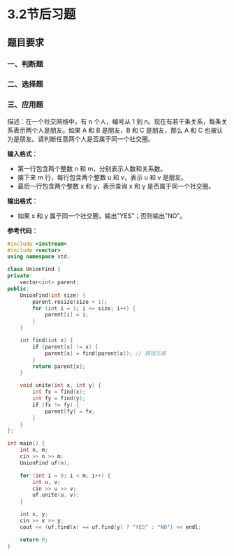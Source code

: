 # 3.2节后习题

<script setup>
import JudgementQuestion from '../../components/JudgementQuestion.vue'
import QuizQuestion from '../../components/QuizQuestion.vue'
import FillBlankQuestion from '../../components/FillBlankQuestion.vue'
</script>

## 题目要求

### 一、判断题
<JudgementQuestion
  question="并查集是一种用于处理动态连通性问题的数据结构，它只能用于无向图。"
  :correctAnswer=true
  explanation="并查集主要用于处理无向图中的连通性问题，因为它只关注元素间的连接关系，而不考虑方向性。"
/>

<JudgementQuestion
  question="在并查集中，路径压缩操作可以显著提高查找操作的效率。"
  :correctAnswer=true
  explanation="路径压缩是并查集的一种优化技术，它使得查找操作的平均时间复杂度接近 O(1)，显著提高了查找操作的效率。"
/>

<JudgementQuestion
  question="并查集只能用于判断两个元素是否在同一集合中，不能用于计算集合的大小。"
  :correctAnswer=false
  explanation="通过在并查集的实现中添加额外的数据结构（如size数组），并查集可以很容易地计算出每个集合的大小。"
/>

<JudgementQuestion
  question="并查集的合并操作（Union）必须按照元素的大小顺序进行。"
  :correctAnswer=false
  explanation="并查集的合并操作可以按照多种策略进行，如按秩合并（Union by Rank）或按大小合并（Union by Size），并不要求按照元素的大小顺序。"
/>

<JudgementQuestion
  question="并查集的时间复杂度为 O(1)。"
  :correctAnswer=false
  explanation="并查集的时间复杂度不是 O(1)。使用路径压缩和按秩合并优化的并查集，其操作的均摊时间复杂度为 O(α(n))，其中 α(n) 是阿克曼函数的反函数，实际上几乎是一个常数，但理论上不是 O(1)。"
/>

### 二、选择题
<QuizQuestion
  question="在并查集中，路径压缩操作的作用是什么？"
  :options="[
    { label: 'A', text: '增加树的高度' },
    { label: 'B', text: '减少树的高度' },
    { label: 'C', text: '增加集合的数量' },
    { label: 'D', text: '减少集合的数量' }
  ]"
  :correctIndex="1"
  explanation="路径压缩是一种优化技术，它在查找过程中将查找路径上的所有节点直接连接到根节点，从而减少树的高度，提高后续查找操作的效率。"
/>

<QuizQuestion
  question="并查集的按秩合并（Union by Rank）操作的主要目的是什么？"
  :options="[
    { label: 'A', text: '保持树的平衡' },
    { label: 'B', text: '增加树的高度' },
    { label: 'C', text: '减少树的节点数量' },
    { label: 'D', text: '增加集合的大小' }
  ]"
  :correctIndex="0"
  explanation="按秩合并是指在合并两个集合时，将较小秩的树连接到较大秩的树上，这样可以保持树的平衡，避免树退化成链表，从而保证操作的高效性。"
/>

<QuizQuestion
  question="在并查集中，假设集合中有 n 个元素，经过若干次合并操作后，集合的总数最多为："
  :options="[
    { label: 'A', text: 'n' },
    { label: 'B', text: 'n/2' },
    { label: 'C', text: '1' },
    { label: 'D', text: '无法确定' }
  ]"
  :correctIndex="0"
  explanation="初始状态下，每个元素都是一个单独的集合，总共有 n 个集合。合并操作会减少集合的数量，所以经过若干次合并操作后，集合的总数最多为 n（即一次合并操作都没有进行的情况）。"
/>

### 三、应用题

描述：在一个社交网络中，有 n 个人，编号从 1 到 n。现在有若干条关系，每条关系表示两个人是朋友。如果 A 和 B 是朋友，B 和 C 是朋友，那么 A 和 C 也被认为是朋友。请判断任意两个人是否属于同一个社交圈。

**输入格式**：
- 第一行包含两个整数 n 和 m，分别表示人数和关系数。
- 接下来 m 行，每行包含两个整数 u 和 v，表示 u 和 v 是朋友。
- 最后一行包含两个整数 x 和 y，表示查询 x 和 y 是否属于同一个社交圈。

**输出格式**：
- 如果 x 和 y 属于同一个社交圈，输出"YES"；否则输出"NO"。

**参考代码**：
```cpp
#include <iostream>
#include <vector>
using namespace std;

class UnionFind {
private:
    vector<int> parent;
public:
    UnionFind(int size) {
        parent.resize(size + 1);
        for (int i = 1; i <= size; i++) {
            parent[i] = i;
        }
    }

    int find(int x) {
        if (parent[x] != x) {
            parent[x] = find(parent[x]); // 路径压缩
        }
        return parent[x];
    }

    void unite(int x, int y) {
        int fx = find(x);
        int fy = find(y);
        if (fx != fy) {
            parent[fy] = fx;
        }
    }
};

int main() {
    int n, m;
    cin >> n >> m;
    UnionFind uf(n);

    for (int i = 0; i < m; i++) {
        int u, v;
        cin >> u >> v;
        uf.unite(u, v);
    }

    int x, y;
    cin >> x >> y;
    cout << (uf.find(x) == uf.find(y) ? "YES" : "NO") << endl;

    return 0;
}
```
